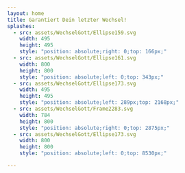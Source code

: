 ```yaml
---
layout: home
title: Garantiert Dein letzter Wechsel!
splashes:
  - src: assets/WechselGott/Ellipse159.svg
    width: 495
    height: 495
    style: "position: absolute;right: 0;top: 166px;"
  - src: assets/WechselGott/Ellipse161.svg
    width: 800
    height: 800
    style: "position: absolute;left: 0;top: 343px;"
  - src: assets/WechselGott/Ellipse173.svg
    width: 495
    height: 495
    style: "position: absolute;left: 289px;top: 2168px;"
  - src: assets/WechselGott/Frame2283.svg
    width: 784
    height: 800
    style: "position: absolute;right: 0;top: 2875px;"
  - src: assets/WechselGott/Ellipse173.svg
    width: 800
    height: 800
    style: "position: absolute;left: 0;top: 8530px;"

---
```


